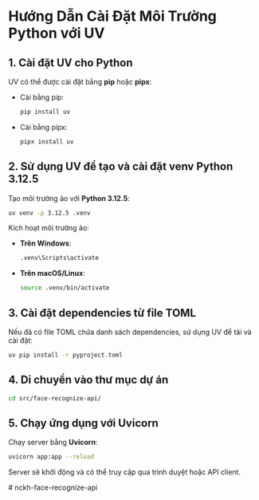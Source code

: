 # Hướng Dẫn Cài Đặt Môi Trường Python với UV

## 1. Cài đặt UV cho Python

UV có thể được cài đặt bằng **pip** hoặc **pipx**:

- Cài bằng pip:
  ```sh
  pip install uv
  ```
- Cài bằng pipx:
  ```sh
  pipx install uv
  ```

## 2. Sử dụng UV để tạo và cài đặt venv Python 3.12.5

Tạo môi trường ảo với **Python 3.12.5**:

```sh
uv venv -p 3.12.5 .venv
```

Kích hoạt môi trường ảo:

- **Trên Windows**:
  ```sh
  .venv\Scripts\activate
  ```
- **Trên macOS/Linux**:
  ```sh
  source .venv/bin/activate
  ```

## 3. Cài đặt dependencies từ file TOML

Nếu đã có file TOML chứa danh sách dependencies, sử dụng UV để tải và cài đặt:

```sh
uv pip install -r pyproject.toml
```

## 4. Di chuyển vào thư mục dự án

```sh
cd src/face-recognize-api/
```

## 5. Chạy ứng dụng với Uvicorn

Chạy server bằng **Uvicorn**:

```sh
uvicorn app:app --reload
```

Server sẽ khởi động và có thể truy cập qua trình duyệt hoặc API client.

#   n c k h - f a c e - r e c o g n i z e - a p i  
 